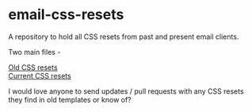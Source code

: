 # email-css-resets
A repository to hold all CSS resets from past and present email clients.

Two main files - 

<a href="https://github.com/JayOram/email-css-resets/blob/main/old-CSS-resets.css"> Old CSS resets</a><br>
<a href="https://github.com/JayOram/email-css-resets/blob/main/CSS-resets.css"> Current CSS resets</a>

I would love anyone to send updates / pull requests with any CSS resets they find in old templates or know of? 
